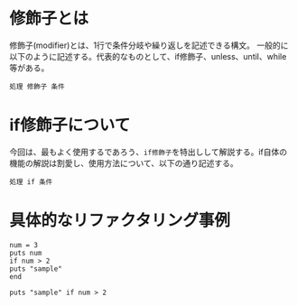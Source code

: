 # 修飾子とは
修飾子(modifier)とは、1行で条件分岐や繰り返しを記述できる構文。
一般的に以下のように記述する。代表的なものとして、if修飾子、unless、until、while等がある。
```
処理 修飾子 条件
```

# if修飾子について
今回は、最もよく使用するであろう、``if修飾子``を特出しして解説する。if自体の機能の解説は割愛し、使用方法について、以下の通り記述する。

```
処理 if 条件
```

# 具体的なリファクタリング事例

```
num = 3
puts num 
if num > 2
puts "sample"
end

puts "sample" if num > 2
```



